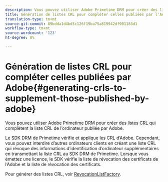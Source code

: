 ```yaml
---
description: Vous pouvez utiliser Adobe Primetime DRM pour créer des listes CRL qui complètent la liste CRL de l’ordinateur publiée par Adobe.
title: Génération de listes CRL pour compléter celles publiées par l'Adobe
translation-type: tm+mt
source-git-commit: 89bdda1d4bd5c126f19ba75a819942df901183d1
workflow-type: tm+mt
source-wordcount: '123'
ht-degree: 0%

---
```



# Génération de listes CRL pour compléter celles publiées par Adobe{#generating-crls-to-supplement-those-published-by-adobe}

Vous pouvez utiliser Adobe Primetime DRM pour créer des listes CRL qui complètent la liste CRL de l’ordinateur publiée par Adobe.

Le SDK DRM de Primetime vérifie et applique les CRL d’Adobe. Cependant, vous pouvez interdire d’autres ordinateurs clients en créant une liste CRL qui révoque des informations d’identification d’ordinateur supplémentaires en transmettant la liste CRL au SDK DRM de Primetime. Lorsque vous émettez une licence, le SDK vérifie la liste de révocation des certificats de l’Adobe et la liste de révocation des certificats.

Pour générer des listes CRL, voir [RevocationListFactory](https://help.adobe.com/en_US/primetime/api/drm-apis/server/javadocs-flashaccess-pro/com/adobe/flashaccess/sdk/revocation/RevocationListFactory.html).
